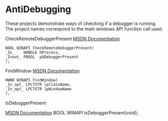 # AntiDebugging
These projects demonstrate ways of cheicking if a debugger is running. The project names correspond to the main windows API function call used.

CheckRemoteDebuggerPresent
[MSDN Documentation](https://msdn.microsoft.com/en-us/library/windows/desktop/ms679280%28v=vs.85%29.aspx)

    BOOL WINAPI CheckRemoteDebuggerPresent(
    _In_    HANDLE hProcess,
    _Inout_ PBOOL  pbDebuggerPresent
    );

FindWindow
[MSDN Documentation](https://msdn.microsoft.com/en-us/library/windows/desktop/ms633499%28v=vs.85%29.aspx)

    HWND WINAPI FindWindow(
    _In_opt_ LPCTSTR lpClassName,
    _In_opt_ LPCTSTR lpWindowName
    );

IsDebuggerPresent

[MSDN Documentation](https://msdn.microsoft.com/en-us/library/windows/desktop/ms680345(v=vs.85).aspx)
    BOOL WINAPI IsDebuggerPresent(void);
    
